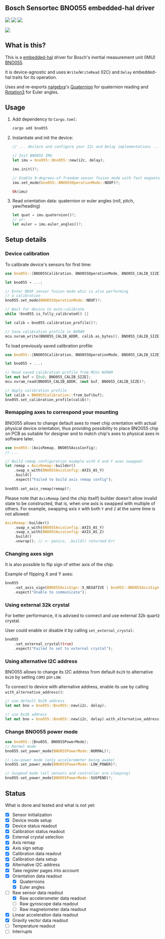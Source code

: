 ## Bosch Sensortec BNO055 embedded-hal driver

![](https://img.shields.io/travis/eupn/bno055.svg?style=flat)
![](https://img.shields.io/crates/v/bno055.svg?style=flat)
![](https://img.shields.io/crates/d/bno055.svg?maxAge=3600)

![](bno055.jpg)

## What is this?

This is a [embedded-hal](https://github.com/rust-embedded/embedded-hal) driver for Bosch's inertial measurement unit (IMU) [BNO055](https://ae-bst.resource.bosch.com/media/_tech/media/datasheets/BST-BNO055-DS000.pdf).

It is device-agnostic and uses `Write`/`WriteRead` (I2C) and `Delay` embedded-hal traits for its operation.

Uses and re-exports [nalgebra](https://www.nalgebra.org/)'s [Quaternion](http://toxiclibs.org/docs/core/toxi/geom/Quaternion.html) for quaternion reading and [Rotation3](https://www.nalgebra.org/rustdoc/nalgebra/geometry/type.Rotation3.html) for Euler angles.

## Usage

1. Add dependency to `Cargo.toml`:

    ```bash
    cargo add bno055
    ```
    
2. Instantiate and init the device:
    ```rust
    // ... declare and configure your I2c and Delay implementations ...
    
    // Init BNO055 IMU
    let imu = bno055::Bno055::new(i2c, delay);
    
    imu.init()?;
    
    // Enable 9-degrees-of-freedom sensor fusion mode with fast magnetometer calibration
    imu.set_mode(bno055::BNO055OperationMode::NDOF)?;
    
    Ok(imu)
    ```

3. Read orientation data: quaternion or euler angles (roll, pitch, yaw/heading)
    ```rust
    let quat = imu.quaternion()?;
    // or:
    let euler = imu.euler_angles()?;
    ```

## Setup details

### Device calibration

To calibrate device's sensors for first time:

```rust
use bno055::{BNO055Calibration, BNO055OperationMode, BNO055_CALIB_SIZE};

let bno055 = ...;

// Enter NDOF sensor fusion mode whic is also performing
// a calibration
bno055.set_mode(BNO055OperationMode::NDOF)?;

// Wait for device to auto-calibrate
while !bno055.is_fully_calibrated() {}

let calib = bno055.calibration_profile()?;

// Save calibration profile in NVRAM
mcu.nvram_write(BNO055_CALIB_ADDR, calib.as_bytes(), BNO055_CALIB_SIZE)?;
```

To load previously saved calibration profile:

```rust
use bno055::{BNO055Calibration, BNO055OperationMode, BNO055_CALIB_SIZE};

let bno055 = ...;

// Read saved calibration profile from MCUs NVRAM
let mut buf = [0u8; BNO055_CALIB_SIZE];
mcu.nvram_read(BNO055_CALIB_ADDR, &mut buf, BNO055_CALIB_SIZE)?;

// Apply calibration profile
let calib = BNO055Calibration::from_buf(buf);
bno055.set_calibration_profile(calib)?;
```

### Remapping axes to correspond your mounting

BNO055 allows to change default axes to meet chip orientation with
actual physical device orientation, thus providing possibility to place BNO055 
chip on PCB as suitable for designer and to match chip's axes to physical 
axes in software later.

```rust
use bno055::{AxisRemap, BNO055AxisConfig};
// ...

// Build remap configuration example with X and Y axes swapped:
let remap = AxisRemap::builder()
    .swap_x_with(BNO055AxisConfig::AXIS_AS_Y)
    .build()
    .expect("Failed to build axis remap config");
    
bno055.set_axis_remap(remap)?;
```

Please note that `AxisRemap` (and the chip itself) builder doesn't allow invalid state to be constructed,
that is, when one axis is swapped with multiple of others.
For example, swapping axis `X` with both `Y` and `Z` at the same time is not allowed:

```rust
AxisRemap::builder()
    .swap_x_with(BNO055AxisConfig::AXIS_AS_Y)
    .swap_x_with(BNO055AxisConfig::AXIS_AS_Z)
    .build()
    .unwrap(); // <- panics, .build() returned Err
``` 

### Changing axes sign

It is also possible to flip sign of either axis of the chip.

Example of flipping X and Y axes:

```rust
bno055
    .set_axis_sign(BNO055AxisSign::X_NEGATIVE | bno055::BNO055AxisSign::Y_NEGATIVE)
    .expect("Unable to communicate");
```

### Using external 32k crystal

For better performance, it is advised to connect and use external 32k quartz crystal.

User could enable or disable it by calling `set_external_crystal`:

```rust
bno055
    .set_external_crystal(true)
    .expect("Failed to set to external crystal");
```

### Using alternative I2C address

BNO055 allows to change its I2C address from default `0x29` to alternative `0x28` by setting
`COM3` pin `LOW`.

To connect to device with alternative address, enable its use by calling `with_alternative_address()`:

```rust
// use default 0x29 address
let mut bno = bno055::Bno055::new(i2c, delay);

// use 0x28 address
let mut bno = bno055::Bno055::new(i2c, delay).with_alternative_address();
```

### Change BNO055 power mode

```rust
use bno055::{Bno055, BNO055PowerMode};
// Normal mode
bno055.set_power_mode(BNO055PowerMode::NORMAL)?;

// Low-power mode (only accelerometer being awake)
bno055.set_power_mode(BNO055PowerMode::LOW_POWER)?;

// Suspend mode (all sensors and controller are sleeping)
bno055.set_power_mode(BNO055PowerMode::SUSPEND)?;
```

## Status

What is done and tested and what is not yet:

- [x] Sensor initialization
- [x] Device mode setup
- [x] Device status readout
- [x] Calibration status readout
- [x] External crystal selection
- [x] Axis remap
- [x] Axis sign setup
- [x] Calibration data readout
- [x] Calibration data setup
- [x] Alternative I2C address
- [x] Take register pages into account
- [x] Orientation data readout
    - [x] Quaternions
    - [x] Euler angles
- [ ] Raw sensor data readout
    - [x] Raw accelerometer data readout
    - [ ] Raw gyroscope data readout
    - [ ] Raw magnetometer data readout
- [x] Linear acceleration data readout
- [x] Gravity vector data readout
- [ ] Temperature readout
- [ ] Interrupts
